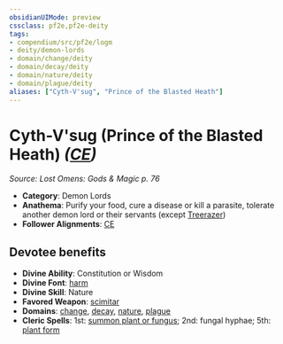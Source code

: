 ```yaml
---
obsidianUIMode: preview
cssclass: pf2e,pf2e-deity
tags:
- compendium/src/pf2e/logm
- deity/demon-lords
- domain/change/deity
- domain/decay/deity
- domain/nature/deity
- domain/plague/deity
aliases: ["Cyth-V'sug", "Prince of the Blasted Heath"]
---
```

# Cyth-V'sug (Prince of the Blasted Heath) *([CE](rules/traits/ce-b1.md "Chaotic Evil Alignment Trait"))*  
*Source: Lost Omens: Gods & Magic p. 76*  

- **Category**: Demon Lords
- **Anathema**: Purify your food, cure a disease or kill a parasite, tolerate another demon lord or their servants (except [Treerazer](compendium/setting/deities/treerazer-b1.md))
- **Follower Alignments**: [CE](rules/traits/ce-b1.md "Chaotic Evil Alignment Trait")

## Devotee benefits

- **Divine Ability**: Constitution or Wisdom
- **Divine Font**: [harm](compendium/spells/harm.md)
- **Divine Skill**: Nature
- **Favored Weapon**: [scimitar](compendium/equipment/items/scimitar.md)
- **Domains**: [change](compendium/setting/domains.md#Change), [decay](compendium/setting/domains.md#Decay), [nature](compendium/setting/domains.md#Nature), [plague](compendium/setting/domains.md#Plague)
- **Cleric Spells**: 1st: [summon plant or fungus](compendium/spells/summon-plant-or-fungus.md); 2nd: fungal hyphae; 5th: [plant form](compendium/spells/plant-form.md)